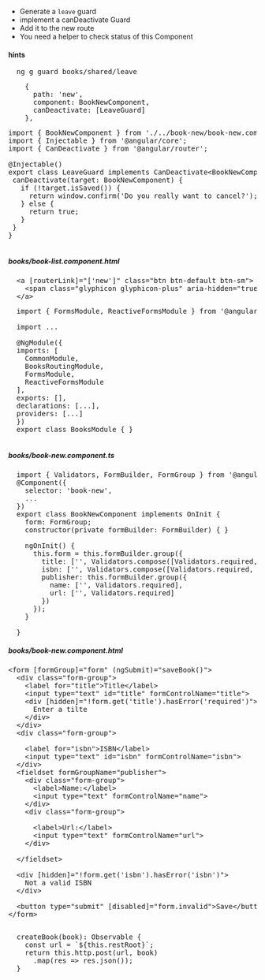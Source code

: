 * Generate a `leave` guard
* implement a canDeactivate Guard
* Add it to the new route
* You need a helper to check status of this Component



#### hints
<pre>
  ng g guard books/shared/leave
</pre>

<pre>
    {
      path: 'new',
      component: BookNewComponent,
      canDeactivate: [LeaveGuard]
    },
</pre>

<pre>
import { BookNewComponent } from './../book-new/book-new.component';
import { Injectable } from '@angular/core';
import { CanDeactivate } from '@angular/router';

@Injectable()
export class LeaveGuard implements CanDeactivate&lt;BookNewComponent> {
 canDeactivate(target: BookNewComponent) {
   if (!target.isSaved()) {
     return window.confirm('Do you really want to cancel?');
   } else {
     return true;
   }
 }
}

</pre>

##### books/book-list.component.html
<pre>
  &lt;a [routerLink]="['new']" class="btn btn-default btn-sm">
    &lt;span class="glyphicon glyphicon-plus" aria-hidden="true">&lt;/span>
  &lt;/a>
</pre>


<pre>
  import { FormsModule, ReactiveFormsModule } from '@angular/forms';

  import ...

  @NgModule({
  imports: [
    CommonModule,
    BooksRoutingModule,
    FormsModule,
    ReactiveFormsModule
  ],
  exports: [],
  declarations: [...],
  providers: [...]
  })
  export class BooksModule { }

</pre>

##### books/book-new.component.ts
<pre>
  import { Validators, FormBuilder, FormGroup } from '@angular/forms';
  @Component({
    selector: 'book-new',
    ...
  })
  export class BookNewComponent implements OnInit {
    form: FormGroup;
    constructor(private formBuilder: FormBuilder) { }

    ngOnInit() {
      this.form = this.formBuilder.group({
        title: ['', Validators.compose([Validators.required, Validators.minLength(6)])],
        isbn: ['', Validators.compose([Validators.required, Validators.minLength(6)])],
        publisher: this.formBuilder.group({
          name: ['', Validators.required],
          url: ['', Validators.required]
        })
      });
    }

  }
</pre>

##### books/book-new.component.html
<pre>
&lt;form [formGroup]="form" (ngSubmit)="saveBook()">
  &lt;div class="form-group">
    &lt;label for="title">Title&lt;/label>
    &lt;input type="text" id="title" formControlName="title">
    &lt;div [hidden]="!form.get('title').hasError('required')">
      Enter a tilte
    &lt;/div>
  &lt;/div>
  &lt;div class="form-group">

    &lt;label for="isbn">ISBN&lt;/label>
    &lt;input type="text" id="isbn" formControlName="isbn">
  &lt;/div>
  &lt;fieldset formGroupName="publisher">
    &lt;div class="form-group">
      &lt;label>Name:&lt;/label>
      &lt;input type="text" formControlName="name">
    &lt;/div>
    &lt;div class="form-group">

      &lt;label>Url:&lt;/label>
      &lt;input type="text" formControlName="url">
    &lt;/div>

  &lt;/fieldset>

  &lt;div [hidden]="!form.get('isbn').hasError('isbn')">
    Not a valid ISBN
  &lt;/div>

  &lt;button type="submit" [disabled]="form.invalid">Save&lt;/button>
&lt;/form>

</pre>
<pre>
  createBook(book): Observable<IBook> {
    const url = `${this.restRoot}`;
    return this.http.post(url, book)
      .map(res => res.json());
  }
</pre>
